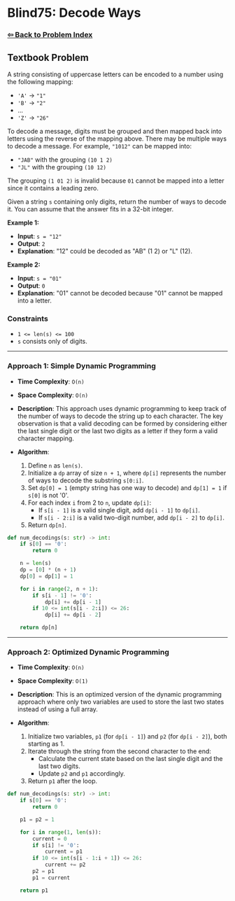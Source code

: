# Blind75: Decode Ways

### [⇦ Back to Problem Index](../../index.md)

## Textbook Problem

A string consisting of uppercase letters can be encoded to a number using the following mapping:

-   `'A'` -> `"1"`
-   `'B'` -> `"2"`
-   ...
-   `'Z'` -> `"26"`

To decode a message, digits must be grouped and then mapped back into letters using the reverse of the mapping above. There may be multiple ways to decode a message. For example, `"1012"` can be mapped into:

-   `"JAB"` with the grouping `(10 1 2)`
-   `"JL"` with the grouping `(10 12)`

The grouping `(1 01 2)` is invalid because `01` cannot be mapped into a letter since it contains a leading zero.

Given a string `s` containing only digits, return the number of ways to decode it. You can assume that the answer fits in a 32-bit integer.

**Example 1:**

-   **Input**: `s = "12"`
-   **Output**: `2`
-   **Explanation**: "12" could be decoded as "AB" (1 2) or "L" (12).

**Example 2:**

-   **Input**: `s = "01"`
-   **Output**: `0`
-   **Explanation**: "01" cannot be decoded because "01" cannot be mapped into a letter.

### Constraints

-   `1 <= len(s) <= 100`
-   `s` consists only of digits.

---

### Approach 1: Simple Dynamic Programming

-   **Time Complexity**: `O(n)`
-   **Space Complexity**: `O(n)`
-   **Description**: This approach uses dynamic programming to keep track of the number of ways to decode the string up to each character. The key observation is that a valid decoding can be formed by considering either the last single digit or the last two digits as a letter if they form a valid character mapping.
-   **Algorithm**:

    1. Define `n` as `len(s)`.
    2. Initialize a `dp` array of size `n + 1`, where `dp[i]` represents the number of ways to decode the substring `s[0:i]`.
    3. Set `dp[0] = 1` (empty string has one way to decode) and `dp[1] = 1` if `s[0]` is not '0'.
    4. For each index `i` from 2 to `n`, update `dp[i]`:
        - If `s[i - 1]` is a valid single digit, add `dp[i - 1]` to `dp[i]`.
        - If `s[i - 2:i]` is a valid two-digit number, add `dp[i - 2]` to `dp[i]`.
    5. Return `dp[n]`.

```python
def num_decodings(s: str) -> int:
    if s[0] == '0':
        return 0

    n = len(s)
    dp = [0] * (n + 1)
    dp[0] = dp[1] = 1

    for i in range(2, n + 1):
        if s[i - 1] != '0':
            dp[i] += dp[i - 1]
        if 10 <= int(s[i - 2:i]) <= 26:
            dp[i] += dp[i - 2]

    return dp[n]
```

---

### Approach 2: Optimized Dynamic Programming

-   **Time Complexity**: `O(n)`
-   **Space Complexity**: `O(1)`
-   **Description**: This is an optimized version of the dynamic programming approach where only two variables are used to store the last two states instead of using a full array.
-   **Algorithm**:

    1. Initialize two variables, `p1` (for `dp[i - 1]`) and `p2` (for `dp[i - 2]`), both starting as 1.
    2. Iterate through the string from the second character to the end:
        - Calculate the current state based on the last single digit and the last two digits.
        - Update `p2` and `p1` accordingly.
    3. Return `p1` after the loop.

```python
def num_decodings(s: str) -> int:
    if s[0] == '0':
        return 0

    p1 = p2 = 1

    for i in range(1, len(s)):
        current = 0
        if s[i] != '0':
            current = p1
        if 10 <= int(s[i - 1:i + 1]) <= 26:
            current += p2
        p2 = p1
        p1 = current

    return p1
```
